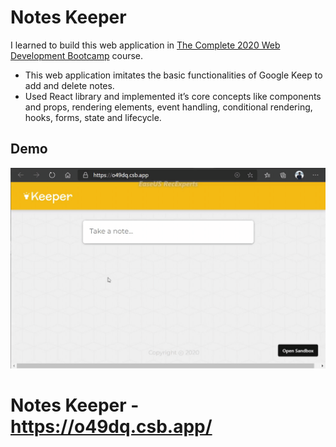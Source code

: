 # Notes Keeper
I learned to build this web application in [The Complete 2020 Web Development Bootcamp](https://www.udemy.com/course/the-complete-web-development-bootcamp/) course. 

- This web application imitates the basic functionalities of Google Keep to add and delete notes. 
- Used React library and implemented it’s core concepts like components and props, rendering elements, event handling, conditional rendering, hooks, forms, state and lifecycle.

Demo
----------------
![Demo](https://github.com/Ayushman-500/Ayushman-500/blob/master/Notes-Keeper-Web-App-2.gif)

# Notes Keeper - https://o49dq.csb.app/

